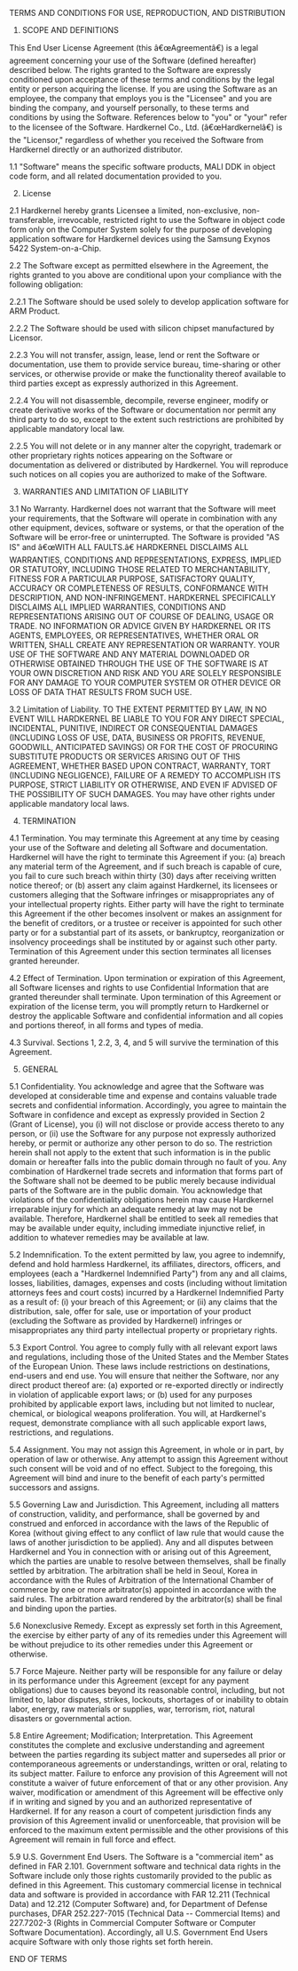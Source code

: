 TERMS AND CONDITIONS FOR USE, REPRODUCTION, AND DISTRIBUTION

1.   SCOPE AND DEFINITIONS

This End User License Agreement (this â€œAgreementâ€) is a legal agreement concerning your use of the Software (defined hereafter) described below. The rights granted to the Software are expressly conditioned upon acceptance of these terms and conditions by the legal entity or person acquiring the license. If you are using the Software as an employee, the company that employs you is the "Licensee" and you are binding the company, and yourself personally, to these terms and conditions by using the Software. References below to "you" or "your" refer to the licensee of the Software. Hardkernel Co., Ltd. (â€œHardkernelâ€) is the "Licensor," regardless of whether you received the Software from Hardkernel directly or an authorized distributor.

1.1   "Software" means the specific software products, MALI DDK in object code form, and all related documentation provided to you.


2.   License

2.1   Hardkernel hereby grants Licensee a limited, non-exclusive, non-transferable, irrevocable, restricted right to use the Software in object code form only on the Computer System solely for the purpose of developing application software for Hardkernel devices using the Samsung Exynos 5422 System-on-a-Chip.

2.2   The Software except as permitted elsewhere in the Agreement, the rights granted to you above are conditional upon your compliance with the following obligation:

2.2.1   The Software should be used solely to develop application software for ARM Product.

2.2.2   The Software should be used with silicon chipset manufactured by Licensor.

2.2.3   You will not transfer, assign, lease, lend or rent the Software or documentation, use them to provide service bureau, time-sharing or other services, or otherwise provide or make the functionality thereof available to third parties except as expressly authorized in this Agreement.

2.2.4   You will not disassemble, decompile, reverse engineer, modify or create derivative works of the Software or documentation nor permit any third party to do so, except to the extent such restrictions are prohibited by applicable mandatory local law.

2.2.5   You will not delete or in any manner alter the copyright, trademark or other proprietary rights notices appearing on the Software or documentation as delivered or distributed by Hardkernel. You will reproduce such notices on all copies you are authorized to make of the Software.

3. WARRANTIES AND LIMITATION OF LIABILITY

3.1 No Warranty. Hardkernel does not warrant that the Software will meet your requirements, that the Software will operate in combination with any other equipment, devices, software or systems, or that the operation of the Software will be error-free or uninterrupted. The Software is provided "AS IS" and â€œWITH ALL FAULTS.â€ HARDKERNEL DISCLAIMS ALL WARRANTIES, CONDITIONS AND REPRESENTATIONS, EXPRESS, IMPLIED OR STATUTORY, INCLUDING THOSE RELATED TO MERCHANTABILITY, FITNESS FOR A PARTICULAR PURPOSE, SATISFACTORY QUALITY, ACCURACY OR COMPLETENESS OF RESULTS, CONFORMANCE WITH DESCRIPTION, AND NON-INFRINGEMENT. HARDKERNEL SPECIFICALLY DISCLAIMS ALL IMPLIED WARRANTIES, CONDITIONS AND REPRESENTATIONS ARISING OUT OF COURSE OF DEALING, USAGE OR TRADE. NO INFORMATION OR ADVICE GIVEN BY HARDKERNEL OR ITS AGENTS, EMPLOYEES, OR REPRESENTATIVES, WHETHER ORAL OR WRITTEN, SHALL CREATE ANY REPRESENTATION OR WARRANTY. YOUR USE OF THE SOFTWARE AND ANY MATERIAL DOWNLOADED OR OTHERWISE OBTAINED THROUGH THE USE OF THE SOFTWARE IS AT YOUR OWN DISCRETION AND RISK AND YOU ARE SOLELY RESPONSIBLE FOR ANY DAMAGE TO YOUR COMPUTER SYSTEM OR OTHER DEVICE OR LOSS OF DATA THAT RESULTS FROM SUCH USE.

3.2 Limitation of Liability. TO THE EXTENT PERMITTED BY LAW, IN NO EVENT WILL HARDKERNEL BE LIABLE TO YOU FOR ANY DIRECT SPECIAL, INCIDENTAL, PUNITIVE, INDIRECT OR CONSEQUENTIAL DAMAGES (INCLUDING LOSS OF USE, DATA, BUSINESS OR PROFITS, REVENUE, GOODWILL, ANTICIPATED SAVINGS) OR FOR THE COST OF PROCURING SUBSTITUTE PRODUCTS OR SERVICES ARISING OUT OF THIS AGREEMENT, WHETHER BASED UPON CONTRACT, WARRANTY, TORT (INCLUDING NEGLIGENCE), FAILURE OF A REMEDY TO ACCOMPLISH ITS PURPOSE, STRICT LIABILITY OR OTHERWISE, AND EVEN IF ADVISED OF THE POSSIBILITY OF SUCH DAMAGES. You may have other rights under applicable mandatory local laws.

4. TERMINATION

4.1 Termination. You may terminate this Agreement at any time by ceasing your use of the Software and deleting all Software and documentation. Hardkernel will have the right to terminate this Agreement if you: (a) breach any material term of the Agreement, and if such breach is capable of cure, you fail to cure such breach within thirty (30) days after receiving written notice thereof; or (b) assert any claim against Hardkernel, its licensees or customers alleging that the Software infringes or misappropriates any of your intellectual property rights. Either party will have the right to terminate this Agreement if the other becomes insolvent or makes an assignment for the benefit of creditors, or a trustee or receiver is appointed for such other party or for a substantial part of its assets, or bankruptcy, reorganization or insolvency proceedings shall be instituted by or against such other party. Termination of this Agreement under this section terminates all licenses granted hereunder.

4.2 Effect of Termination. Upon termination or expiration of this Agreement, all Software licenses and rights to use Confidential Information that are granted thereunder shall terminate. Upon termination of this Agreement or expiration of the license term, you will promptly return to Hardkernel or destroy the applicable Software and confidential information and all copies and portions thereof, in all forms and types of media.

4.3 Survival. Sections 1, 2.2, 3, 4, and 5 will survive the termination of this Agreement.

5. GENERAL

5.1 Confidentiality. You acknowledge and agree that the Software was developed at considerable time and expense and contains valuable trade secrets and confidential information. Accordingly, you agree to maintain the Software in confidence and except as expressly provided in Section 2 (Grant of License), you (i) will not disclose or provide access thereto to any person, or (ii) use the Software for any purpose not expressly authorized hereby, or permit or authorize any other person to do so. The restriction herein shall not apply to the extent that such information is in the public domain or hereafter falls into the public domain through no fault of you. Any combination of Hardkernel trade secrets and information that forms part of the Software shall not be deemed to be public merely because individual parts of the Software are in the public domain. You acknowledge that violations of the confidentiality obligations herein may cause Hardkernel irreparable injury for which an adequate remedy at law may not be available. Therefore, Hardkernel shall be entitled to seek all remedies that may be available under equity, including immediate injunctive relief, in addition to whatever remedies may be available at law.

5.2 Indemnification. To the extent permitted by law, you agree to indemnify, defend and hold harmless Hardkernel, its affiliates, directors, officers, and employees (each a "Hardkernel Indemnified Party") from any and all claims, losses, liabilities, damages, expenses and costs (including without limitation attorneys fees and court costs) incurred by a Hardkernel Indemnified Party as a result of: (i) your breach of this Agreement; or (ii) any claims that the distribution, sale, offer for sale, use or importation of your product (excluding the Software as provided by Hardkernel) infringes or misappropriates any third party intellectual property or proprietary rights.

5.3 Export Control. You agree to comply fully with all relevant export laws and regulations, including those of the United States and the Member States of the European Union. These laws include restrictions on destinations, end-users and end use. You will ensure that neither the Software, nor any direct product thereof are: (a) exported or re-exported directly or indirectly in violation of applicable export laws; or (b) used for any purposes prohibited by applicable export laws, including but not limited to nuclear, chemical, or biological weapons proliferation. You will, at Hardkernel's request, demonstrate compliance with all such applicable export laws, restrictions, and regulations.

5.4 Assignment. You may not assign this Agreement, in whole or in part, by operation of law or otherwise. Any attempt to assign this Agreement without such consent will be void and of no effect. Subject to the foregoing, this Agreement will bind and inure to the benefit of each party's permitted successors and assigns.

5.5 Governing Law and Jurisdiction. This Agreement, including all matters of construction, validity, and performance, shall be governed by and construed and enforced in accordance with the laws of the Republic of Korea (without giving effect to any conflict of law rule that would cause the laws of another jurisdiction to be applied). Any and all disputes between Hardkernel and You in connection with or arising out of this Agreement, which the parties are unable to resolve between themselves, shall be finally settled by arbitration. The arbitration shall be held in Seoul, Korea in accordance with the Rules of Arbitration of the International Chamber of commerce by one or more arbitrator(s) appointed in accordance with the said rules. The arbitration award rendered by the arbitrator(s) shall be final and binding upon the parties.
 
5.6 Nonexclusive Remedy. Except as expressly set forth in this Agreement, the exercise by either party of any of its remedies under this Agreement will be without prejudice to its other remedies under this Agreement or otherwise.

5.7 Force Majeure. Neither party will be responsible for any failure or delay in its performance under this Agreement (except for any payment obligations) due to causes beyond its reasonable control, including, but not limited to, labor disputes, strikes, lockouts, shortages of or inability to obtain labor, energy, raw materials or supplies, war, terrorism, riot, natural disasters or governmental action.

5.8 Entire Agreement; Modification; Interpretation. This Agreement constitutes the complete and exclusive understanding and agreement between the parties regarding its subject matter and supersedes all prior or contemporaneous agreements or understandings, written or oral, relating to its subject matter. Failure to enforce any provision of this Agreement will not constitute a waiver of future enforcement of that or any other provision. Any waiver, modification or amendment of this Agreement will be effective only if in writing and signed by you and an authorized representative of Hardkernel. If for any reason a court of competent jurisdiction finds any provision of this Agreement invalid or unenforceable, that provision will be enforced to the maximum extent permissible and the other provisions of this Agreement will remain in full force and effect.

5.9 U.S. Government End Users.   The Software is a "commercial item" as defined in FAR 2.101.  Government software and technical data rights in the Software include only those rights customarily provided to the public as defined in this Agreement. This customary commercial license in technical data and software is provided in accordance with FAR 12.211 (Technical Data) and 12.212 (Computer Software) and, for Department of Defense purchases, DFAR 252.227-7015 (Technical Data -- Commercial Items) and 227.7202-3 (Rights in Commercial Computer Software or Computer Software Documentation).  Accordingly, all U.S. Government End Users acquire Software with only those rights set forth herein.

END OF TERMS

